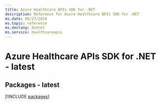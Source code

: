 ```yaml
---
title: Azure Healthcare APIs SDK for .NET
description: Reference for Azure Healthcare APIs SDK for .NET
ms.date: 05/27/2024
ms.topic: reference
ms.devlang: dotnet
ms.service: healthcareapis
---
```

# Azure Healthcare APIs SDK for .NET - latest
## Packages - latest
[!INCLUDE [packages](healthcare-apis-index.md)]